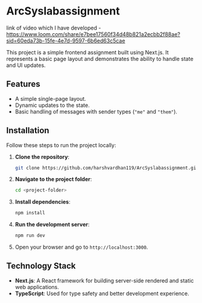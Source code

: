 # ArcSyslabassignment
link of video which I have developed - https://www.loom.com/share/e7bee17560f34d48b821a2ecbb2f88ae?sid=60eda73b-15fe-4e7d-9597-6b6ed63c5cae




This project is a simple frontend assignment built using Next.js. It represents a basic page layout and demonstrates the ability to handle state and UI updates.

## Features

- A simple single-page layout.
- Dynamic updates to the state.
- Basic handling of messages with sender types (`"me"` and `"them"`).

## Installation

Follow these steps to run the project locally:

1. **Clone the repository**:
   ```bash
   git clone https://github.com/harshvardhan119/ArcSyslabassignment.git
   ```

2. **Navigate to the project folder**:
   ```bash
   cd <project-folder>
   ```

3. **Install dependencies**:
   ```bash
   npm install
   ```

4. **Run the development server**:
   ```bash
   npm run dev
   ```

5. Open your browser and go to `http://localhost:3000`.

## Technology Stack

- **Next.js**: A React framework for building server-side rendered and static web applications.
- **TypeScript**: Used for type safety and better development experience.


